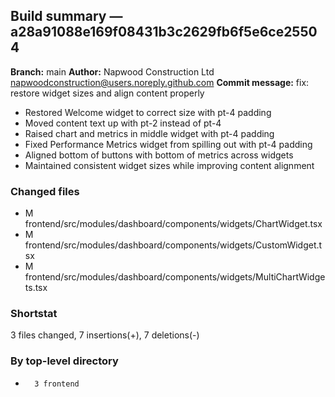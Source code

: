 ## Build summary — a28a91088e169f08431b3c2629fb6f5e6ce25504

**Branch:** main **Author:** Napwood Construction Ltd <napwoodconstruction@users.noreply.github.com>
**Commit message:** fix: restore widget sizes and align content properly

- Restored Welcome widget to correct size with pt-4 padding
- Moved content text up with pt-2 instead of pt-4
- Raised chart and metrics in middle widget with pt-4 padding
- Fixed Performance Metrics widget from spilling out with pt-4 padding
- Aligned bottom of buttons with bottom of metrics across widgets
- Maintained consistent widget sizes while improving content alignment

### Changed files

- M frontend/src/modules/dashboard/components/widgets/ChartWidget.tsx
- M frontend/src/modules/dashboard/components/widgets/CustomWidget.tsx
- M frontend/src/modules/dashboard/components/widgets/MultiChartWidgets.tsx

### Shortstat

3 files changed, 7 insertions(+), 7 deletions(-)

### By top-level directory

-       3 frontend

